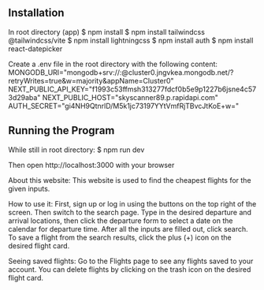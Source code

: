 
## Installation

In root directory (app)
$ npm install
$ npm install tailwindcss @tailwindcss/vite
$ npm install lightningcss
$ npm install auth
$ npm install react-datepicker

Create a .env file in the root directory with the following content:
MONGODB_URI="mongodb+srv://<mongodbusername>:<mongodbpassword>@cluster0.jngvkea.mongodb.net/?retryWrites=true&w=majority&appName=Cluster0"
NEXT_PUBLIC_API_KEY="f1993c53ffmsh313277fdcf0b5e9p1227b6jsne4c573d29aba"
NEXT_PUBLIC_HOST="skyscanner89.p.rapidapi.com"
AUTH_SECRET="gi4NH9QtnrlD/M5k1jc73197YYtVmfRjTBvcJtKoE+w="

## Running the Program

While still in root directory:
$ npm run dev

Then open http://localhost:3000 with your browser

About this website:
This website is used to find the cheapest flights for the given inputs.

How to use it:
First, sign up or log in using the buttons on the top right of the screen.
Then switch to the search page.
Type in the desired departure and arrival locations, then click the departure form to select a date on the calendar for departure time.
After all the inputs are filled out, click search.
To save a flight from the search results, click the plus (+) icon on the desired flight card.

Seeing saved flights:
Go to the Flights page to see any flights saved to your account.
You can delete flights by clicking on the trash icon on the desired flight card.